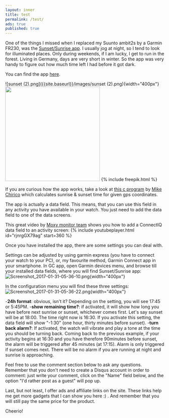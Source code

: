 ```yaml
---
layout: inner
title: test
permalink: /test/
ads: true
published: true
---
```


One of the things I missed when I replaced my Suunto ambit2s by a Garmin FR230, was the [Sunset/Sunrise app](http://www.movescount.com/apps/app10000003-SunriseSunset). 
I usually jog at night, so I tend to look for illuminated places. Only during weekends, if I am lucky, I get to run in the forest. 
Living in Germany, days are very short in winter. So the app was very handy to figure out how much time left I had before it got dark. 

You can find the app [here](https://apps.garmin.com/es-ES/apps/d4253bb4-1aaf-4538-be8f-5e2e864708ea#0). 

![sunset (2).png]({{site.baseurl}}/images/sunset (2).png){width="400px"}
<img src="{{site.baseurl}}/images/sunset (2).png" width="300">
{% include freepik.html %}

If you are curious how the app works, take a look at [this c program](http://souptonuts.sourceforge.net/code/sunrise.c.html)  by [Mike Chirico](http://souptonuts.sourceforge.net/) which calculates sunrise & sunset time for given gps coordinates. 

The app is actually a data field. This means, that you can use this field in any activity you have available in your watch. You just need to add the data field to one of the data screens.

This great video by [Moxy monitor team](http://www.moxymonitor.com/) shows you how to add a ConnectIQ data field to an activity screen:
{% include youtubeplayer.html id="rjnrgGX79ag" start=360 %}

Once you have installed the app, there are some settings you can deal with. 

Settings can be adjusted by using garmin express (you have to connect your watch to your PC), or, my favourite method, Garmin Connect app in your smartphone. 
In GC app, open Garmin devices menu, and browse till your installed data fields, where you will find Sunset/Sunrise app:
![Screenshot_2017-01-31-05-36-10.png]({{site.baseurl}}/images/Screenshot_2017-01-31-05-36-10.png){width="400px"}


In the configuration menu you will find these three settings:
![Screenshot_2017-01-31-05-36-22.png]({{site.baseurl}}/images/Screenshot_2017-01-31-05-36-22.png){width="400px"}


-**24h format**: obvious, isn't it? Depending on the setting, you will see 17:45 or 5:45PM. 
-**show remaining time?**: if activated, it will show how long you have before next sunrise or sunset, whichever comes first.  Let's say sunset will be at 18:00. The time right now is 16:30. If you activate this setting, the data field will show "-1:30" (one hour, thirty minutes before sunset). 
-**turn back alarm?**: If activated, the watch will vibrate and play a tone at the time you should be turning back. Coming back to the previous example, if your activity begins at 16:30 and you have therefore 90minutes before sunset, the alarm will be triggered after 45 minutes (at 17:15). Alarm is only triggered if sunset comes next. There will be no alarm if you are running at night and sunrise is approaching. 


Feel free to use the comment section below to ask any questions. 
Remember that you don't need to create a Disqus account in order to comment: just write your comment, click on the "Name" field below, and the option "I'd rather post as a guest" will pop up.

Last, but not least, I offer ads and affiliate links on the site. These links help me get more gadgets that I can show you here :) . And remember that you will still pay the same price for the product. 

Cheerio!
